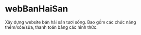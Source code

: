 # webBanHaiSan
Xây dựng website bán hải sản tươi sống. Bao gồm các chức năng thêm/xóa/sửa, thanh toán bằng các hình thức.

